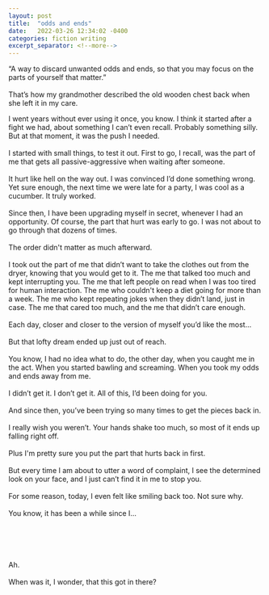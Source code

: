 ```yaml
---
layout: post
title:  "odds and ends"
date:   2022-03-26 12:34:02 -0400
categories: fiction writing
excerpt_separator: <!--more-->
---
```


“A way to discard unwanted odds and ends, so that you may focus on the parts of yourself that matter.”<br>
<br>
That’s how my grandmother described the old wooden chest back when she left it in my care.<br>
<!--more-->
I went years without ever using it once, you know. I think it started after a fight we had, about something I can’t even recall. Probably something silly. But at that moment, it was the push I needed.<br>
<br>
I started with small things, to test it out. First to go, I recall, was the part of me that gets all passive-aggressive when waiting after someone.<br>
<br>
It hurt like hell on the way out. I was convinced I’d done something wrong. Yet sure enough, the next time we were late for a party, I was cool as a cucumber. It truly worked.<br>
<br>
Since then, I have been upgrading myself in secret, whenever I had an opportunity. Of course, the part that hurt was early to go. I was not about to go through that dozens of times.<br>
<br>
The order didn't matter as much afterward.<br>
<br>
I took out the part of me that didn’t want to take the clothes out from the dryer, knowing that you would get to it. The me that talked too much and kept interrupting you. The me that left people on read when I was too tired for human interaction. The me who couldn't keep a diet going for more than a week. The me who kept repeating jokes when they didn’t land, just in case. The me that cared too much, and the me that didn’t care enough.<br>
<br>
Each day, closer and closer to the version of myself you’d like the most...<br>
<br>
But that lofty dream ended up just out of reach.<br>
<br>
You know, I had no idea what to do, the other day, when you caught me in the act. When you started bawling and screaming. When you took my odds and ends away from me.<br>
<br>
I didn’t get it. I don’t get it. All of this, I’d been doing for you.<br>
<br>
And since then, you’ve been trying so many times to get the pieces back in.<br>
<br>
I really wish you weren’t. Your hands shake too much, so most of it ends up falling right off.<br>
<br>
Plus I'm pretty sure you put the part that hurts back in first.<br>
<br>
But every time I am about to utter a word of complaint, I see the determined look on your face, and I just can’t find it in me to stop you.<br>
<br>
For some reason, today, I even felt like smiling back too. Not sure why.<br>
<br>
You know, it has been a while since I…<br>
<br>
<br>
<br>
<br>
<br>
Ah.<br>
<br>
When was it, I wonder, that this got in there?
